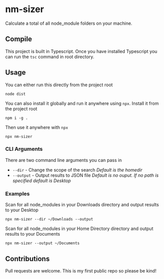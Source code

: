 # nm-sizer

Calculate a total of all node_module folders on your machine.

## Compile

This project is built in Typescript. Once you have installed Typescript you can run the `tsc` command in root directory.

## Usage

You can either run this directly from the project root

```(bash)
node dist
```

You can also install it globally and run it anywhere using `npx`. Install it from the project root

```(bash)
npm i -g .
```

Then use it anywhere with `npx`

```(bash)
npx nm-sizer
```

### CLI Arguments

There are two command line arguments you can pass in

* `--dir` - Change the scope of the search
*Default is the homedir*
* `--output` - Output results to JSON file
*Default is no ouput. If no path is specified default is Desktop*

### Examples

Scan for all node_modules in your Downloads directory and output results to your Desktop

```(bash)
npx nm-sizer --dir ~/Downloads --output
```

Scan for all node_modules in your Home Directory directory and output results to your Documents

```(bash)
npx nm-sizer --output ~/Documents
```

## Contributions

Pull requests are welcome. This is my first public repo so please be kind!
